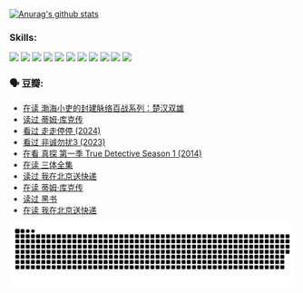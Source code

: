 
[![Anurag's github stats](https://github-readme-stats.vercel.app/api?username=w940853815)](https://github.com/anuraghazra/github-readme-stats)

### Skills:

<code><img height="32" src="https://cdn.jsdelivr.net/npm/simple-icons@v5/icons/python.svg"></code>
<code><img height="32" src="https://cdn.jsdelivr.net/npm/simple-icons@v5/icons/javascript.svg"></code>
<code><img height="32" src="https://cdn.jsdelivr.net/npm/simple-icons@v5/icons/django.svg"></code>
<code><img height="32" src="https://cdn.jsdelivr.net/npm/simple-icons@v5/icons/flask.svg"></code>
<code><img height="32" src="https://cdn.jsdelivr.net/npm/simple-icons@v5/icons/vuetify.svg"></code>
<code><img height="32" src="https://cdn.jsdelivr.net/npm/simple-icons@v5/icons/git.svg"></code>
<code><img height="32" src="https://cdn.jsdelivr.net/npm/simple-icons@v5/icons/docker.svg"></code>
<code><img height="32" src="https://cdn.jsdelivr.net/npm/simple-icons@v5/icons/postgresql.svg"></code>
<code><img height="32" src="https://cdn.jsdelivr.net/npm/simple-icons@v5/icons/elasticsearch.svg"></code>
<code><img height="32" src="https://cdn.jsdelivr.net/npm/simple-icons@v5/icons/macos.svg"></code>
<code><img height="32" src="https://cdn.jsdelivr.net/npm/simple-icons@v5/icons/linux.svg"></code>

### 🗣 豆瓣:

<!-- DOUBAN-ACTIVITIES:START -->
- [在读 渤海小吏的封建脉络百战系列：楚汉双雄](https://www.douban.com/people/136069238/status/4700950146/?_i=24639734)
- [读过 蒂姆·库克传](https://www.douban.com/people/136069238/status/4700949869/?_i=24639734)
- [看过 走走停停‎ (2024)](https://www.douban.com/people/136069238/status/4684430230/?_i=24639734)
- [看过 非诚勿扰3‎ (2023)](https://www.douban.com/people/136069238/status/4676324100/?_i=24639734)
- [在看 真探 第一季 True Detective Season 1‎ (2014)](https://www.douban.com/people/136069238/status/4673382852/?_i=24639734)
- [在读 三体全集](https://www.douban.com/people/136069238/status/4672842521/?_i=24639734)
- [读过 我在北京送快递](https://www.douban.com/people/136069238/status/4672842036/?_i=24639734)
- [在读 蒂姆·库克传](https://www.douban.com/people/136069238/status/4663517053/?_i=24639734)
- [读过 黑书](https://www.douban.com/people/136069238/status/4663516022/?_i=24639734)
- [在读 我在北京送快递](https://www.douban.com/people/136069238/status/4658098365/?_i=24639734)
<!-- DOUBAN-ACTIVITIES:END -->


![Snake animation](https://raw.githubusercontent.com/w940853815/w940853815/output/github-contribution-grid-snake.svg)

<!--
**w940853815/w940853815** is a ✨ _special_ ✨ repository because its `README.md` (this file) appears on your GitHub profile.

Here are some ideas to get you started:

- 🔭 I’m currently working on ...
- 🌱 I’m currently learning ...
- 👯 I’m looking to collaborate on ...
- 🤔 I’m looking for help with ...
- 💬 Ask me about ...
- 📫 How to reach me: ...
- 😄 Pronouns: ...
- ⚡ Fun fact: ...
-->
